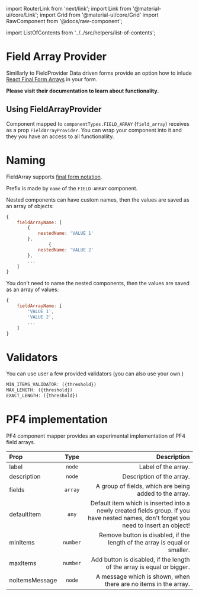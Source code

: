 import RouterLink from 'next/link';
import Link from '@material-ui/core/Link';
import Grid from '@material-ui/core/Grid'
import RawComponent from '@docs/raw-component';

import ListOfContents from '../../src/helpers/list-of-contents';

<Grid container item>
<Grid item xs={12} md={10}>

# Field Array Provider

Simillarly to <RouterLink href='/renderer/field-provider'><Link>FieldProvider</Link></RouterLink> Data driven forms provide an option how to inlude <a href='https://github.com/final-form/react-final-form-arrays'>React Final Form Arrays</a> in your form.

<b>Please visit their documentation to learn about functionality.</b>

## Using FieldArrayProvider

Component mapped to `componentTypes.FIELD_ARRAY` (`field_array`) receives as a prop `FieldArrayProvider`. You can wrap your component into it and they you have an access to all functionallity.

<RawComponent source="field-array/form-fields-mapper" />

# Naming

FieldArray supports [final form notation](https://final-form.org/docs/final-form/field-names).

Prefix is made by `name` of the `FIELD-ARRAY` component.

Nested components can have custom names, then the values are saved as an array of objects:

```jsx
{
    fieldArrayName: [
        {
            nestedName: 'VALUE 1'
        },
                {
            nestedName: 'VALUE 2'
        },
        ...
    ]
}
```

You don't need to name the nested components, then the values are saved as an array of values:

```jsx
{
    fieldArrayName: [
        'VALUE 1',
        'VALUE 2',
        ...
    ]
}
```

# Validators

You can use user a few provided validators (you can also use your <RouterLink href='/renderer/validators'><Link>own</Link></RouterLink>.)

```jsx
MIN_ITEMS_VALIDATOR: ({threshold})
MAX_LENGTH: ({threshold})
EXACT_LENGTH: ({threshold})
```


# PF4 implementation

PF4 component mapper provides an experimental implementation of PF4 field arrays.

|Prop|Type|Description|
|:---|:--:|----------:|
|label|`node`|Label of the array.|
|description|`node`|Description of the array.|
|fields|`array`|A group of fields, which are being added to the array.|
|defaultItem|`any`|Default item which is inserted into a newly created fields group. If you have nested names, don't forget you need to insert an object!|
|minItems|`number`|Remove button is disabled, if the length of the array is equal or smaller.|
|maxItems|`number`|Add button is disabled, if the length of the array is equal or bigger.|
|noItemsMessage|`node`|A message which is shown, when there are no items in the array.|

<RawComponent source="field-array/pf4-demo" />

</Grid>
<Grid item xs={false} md={2}>
  <ListOfContents file="renderer/field-array" />
</Grid>
</Grid>
